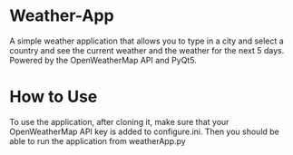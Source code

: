 # Weather-App
A simple weather application that allows you to type in a city and select a country and see the current weather and the weather for the next 5 days. Powered by the OpenWeatherMap API and PyQt5.
# How to Use
To use the application, after cloning it, make sure that your OpenWeatherMap API key is added to configure.ini. Then you should be able to run the application from weatherApp.py

